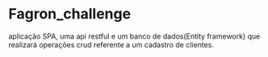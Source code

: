 # Fagron_challenge
aplicação SPA, uma api restful e um banco de dados(Entity framework) que realizará operações crud referente a um cadastro de clientes.
